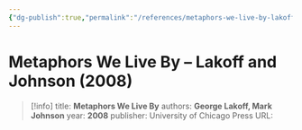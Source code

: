 ```yaml
---
{"dg-publish":true,"permalink":"/references/metaphors-we-live-by-lakoff-and-johnson-2008/"}
---
```



# Metaphors We Live By –  Lakoff and Johnson (2008)

> [!info]
> title: **Metaphors We Live By**
> authors: **George Lakoff, Mark Johnson**
> year: **2008**
> publisher: University of Chicago Press
> URL: 


